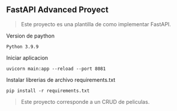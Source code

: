 ## FastAPI Advanced Proyect

> Este proyecto es una plantilla de como implementar FastAPI.

Version de paython
```
Python 3.9.9
```

Iniciar aplicacion
```
uvicorn main:app --reload --port 8081
```

Instalar librerias de archivo requirements.txt
```
pip install -r requirements.txt
```

> Este proyecto corresponde a un CRUD de peliculas.
